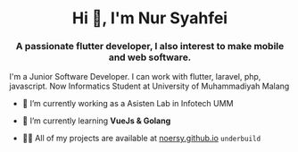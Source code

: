 <h1 align="center">Hi 👋, I'm Nur Syahfei</h1>
<h3 align="center">A passionate flutter developer, I also interest to make mobile and web software.</h3>
<p>I'm a Junior Software Developer. I can work with flutter, laravel, php, javascript. Now Informatics Student at University of Muhammadiyah Malang</p>

- 🔭 I’m currently working as a Asisten Lab in Infotech UMM

- 🌱 I’m currently learning **VueJs & Golang**

- 👨‍💻 All of my projects are available at [noersy.github.io](https://noersy.github.io/) ``underbuild``

